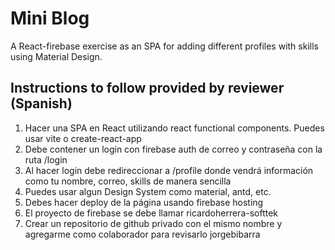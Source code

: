 # Mini Blog

A React-firebase exercise as an SPA for adding different profiles with skills using Material Design.

## Instructions to follow provided by reviewer (Spanish)
1. Hacer una SPA en React utilizando react functional components. Puedes usar vite o create-react-app 
2. Debe contener un login con firebase auth de correo y contraseña con la ruta /login
3. Al hacer login debe redireccionar a /profile donde vendrá información como tu nombre, correo, skills de manera sencilla
4. Puedes usar algun Design System como material, antd, etc.
5. Debes hacer deploy de la página usando firebase hosting
6. El proyecto de firebase se debe llamar ricardoherrera-softtek
7. Crear un repositorio de github privado con el mismo nombre y agregarme como colaborador para revisarlo jorgebibarra